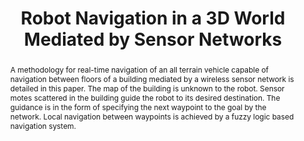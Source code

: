 ---
layout: project-page-new
title: "Robot Navigation in a 3D World Mediated by Sensor Networks"
authors:
  - name: D. V. Karthikeya Viswanath*
    sup: #
  - name: K. Madhava Krishna*
    sup: #
  - name: Henry Hexmoor+
    sup: #
  - name: Sartaj Singh**
    sup: #
affiliations:
  - name: IIIT Hyderabad, India
    link: https://robotics.iiit.ac.in
    sup: #
  - name: Computer Science Dept, Southern Illinois University, Carbondale, IL, 62901, USA
    link: #
    sup: #
  - name:  Center for Artificial Intelligence and Robotics, Bangalore, India
    link: #
    sup: #
permalink: /publications/2007/Viswanath_Robot-Navigation/
abstract: "A methodology for real-time navigation of an all terrain vehicle capable of navigation between floors of a building mediated by a wireless sensor network is detailed in this paper. The map of the building is unknown to the robot. Sensor motes scattered in the building guide the
robot to its desired destination. The guidance is in the form of specifying the next waypoint to the goal by the network. Local navigation between waypoints is achieved by a fuzzy logic based navigation system. "
paper: https://robotics.iiit.ac.in/uploads/Main/Publications/2007_8.pdf
# iframe: https://www.youtube.com/embed/jhjskX4FQwA

---